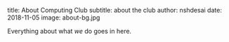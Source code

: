 title: About Computing Club
subtitle: about the club
author: nshdesai
date: 2018-11-05
image: about-bg.jpg

Everything about what _we_ do goes in here.
